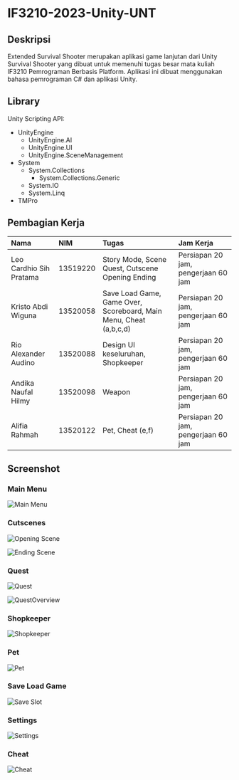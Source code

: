 # IF3210-2023-Unity-UNT

## Deskripsi

Extended Survival Shooter merupakan aplikasi game lanjutan dari Unity Survival Shooter yang dibuat untuk memenuhi tugas besar mata kuliah IF3210 Pemrograman Berbasis Platform. Aplikasi ini dibuat menggunakan bahasa pemrograman C# dan aplikasi Unity.

## Library

Unity Scripting API:

- UnityEngine
  - UnityEngine.AI
  - UnityEngine.UI
  - UnityEngine.SceneManagement
- System
  - System.Collections
    - System.Collections.Generic
  - System.IO
  - System.Linq
- TMPro

## Pembagian Kerja

| Nama                    | NIM      | Tugas                                                             | Jam Kerja                           |
| :---------------------- | :------- | :---------------------------------------------------------------- | :---------------------------------- |
| Leo Cardhio Sih Pratama | 13519220 | Story Mode, Scene Quest, Cutscene Opening Ending                  | Persiapan 20 jam, pengerjaan 60 jam |
| Kristo Abdi Wiguna      | 13520058 | Save Load Game, Game Over, Scoreboard, Main Menu, Cheat (a,b,c,d) | Persiapan 20 jam, pengerjaan 60 jam |
| Rio Alexander Audino    | 13520088 | Design UI keseluruhan, Shopkeeper                                 | Persiapan 20 jam, pengerjaan 60 jam |
| Andika Naufal Hilmy     | 13520098 | Weapon                                                            | Persiapan 20 jam, pengerjaan 60 jam |
| Alifia Rahmah           | 13520122 | Pet, Cheat (e,f)                                                  | Persiapan 20 jam, pengerjaan 60 jam |

## Screenshot

### Main Menu

![Main Menu](Screenshots/MainMenu.png)

### Cutscenes

![Opening Scene](Screenshots/OpeningCutscene.png)

![Ending Scene](Screenshots/EndingCutscene.png)

### Quest

![Quest](Screenshots/Quest.png)

![QuestOverview](Screenshots/QuestOver.png)

### Shopkeeper

![Shopkeeper](Screenshots/Shopkeeper.png)

### Pet

![Pet](Screenshots/Pet.png)

### Save Load Game

![Save Slot](Screenshots/SaveSlot.png)

### Settings

![Settings](Screenshots/Settings.png)

### Cheat

![Cheat](Screenshots/Cheat.png)
